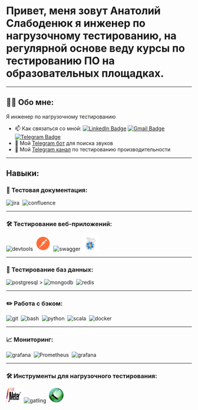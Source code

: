 # Привет, меня зовут Анатолий Слабоденюк я инженер по нагрузочному тестированию, на регулярной основе веду курсы по тестированию ПО на образовательных площадках.
---

## 👨‍💻 Обо мне:

Я инженер по нагрузочному тестированию

- 📫 Как связаться со мной:
[![LinkedIn Badge](https://img.shields.io/badge/-@anatolyslabodenyuk-blue?style=flat&logo=LinkedIn&logoColor=white)](https://www.linkedin.com/in/anatolyslabodenyuk/) 
[![Gmail Badge](https://img.shields.io/badge/-Gmail-red?style=flat&logo=Gmail&logoColor=white)](mailto:slabodenyukanatoly@gmail.com) 
[![Telegram Badge](https://img.shields.io/badge/-Slabodenyuk_Anatoly-blue?style=flat&logo=Telegram&logoColor=white)](https://t.me/Slabodenyuk_Anatoly/)
- 🤖 Мой [Telegram бот](https://github.com/AnatolySlabodenyuk/animal_voice_bot) для поиска звуков 
- 📣 Мой [Telegram канал](https://t.me/lets_load) по тестированию производительности

---

## Навыки:

### 📁 Тестовая документация:

<div>
  <img src="https://cdn.jsdelivr.net/gh/devicons/devicon/icons/jira/jira-original.svg" title="jira" alt="jira" width="40" height="40"/>&nbsp
  <img src="https://cdn.jsdelivr.net/gh/devicons/devicon/icons/confluence/confluence-original-wordmark.svg" title="confluence" alt="confluence" width="40" height="40"/>&nbsp
</div>

---

### 🛠 Тестирование веб-приложений:

<div>
  <img src="https://d33wubrfki0l68.cloudfront.net/38b5c953a4667366685d55db55d057c86db1fc54/a0fdc/static/acae6b24d940347661ca901ea07f47c1/chrome-dev-logo-icon.png" title="devtools" alt="devtools" width="40" height="40"/>&nbsp
  <img src="images\postman.png" title="postman" alt="postman" width="40" height="40"/>&nbsp
  <img src="https://cdn.jsdelivr.net/gh/devicons/devicon@latest/icons/swagger/swagger-original.svg" title="swagger" alt="swagger" width="40" height="40"/>&nbsp
  <img src="images\charles_proxy.png" title="charles_proxy" alt="charles_proxy" width="40" height="40"/>&nbsp
</div>

---

### 💾 Тестирование баз данных:

<div>
  <img src="https://cdn.jsdelivr.net/gh/devicons/devicon/icons/postgresql/postgresql-original.svg" title="postgresql" alt="postgresql" width="40" height="40"/>&nbsp>
  <img src="https://cdn.jsdelivr.net/gh/devicons/devicon/icons/mongodb/mongodb-original.svg" title="mongodb" alt="mongodb" width="40" height="40"/>&nbsp
  <img src="https://cdn.jsdelivr.net/gh/devicons/devicon@latest/icons/redis/redis-original-wordmark.svg" title="redis" alt="redis" width="40" height="40"/>&nbsp
</div>

---

### ✏️ Работа с бэком:

<div>
  <img src="https://cdn.jsdelivr.net/gh/devicons/devicon/icons/git/git-original.svg" title="git" alt="git" width="40" height="40"/>&nbsp
  <img src="https://upload.wikimedia.org/wikipedia/commons/thumb/4/4b/Bash_Logo_Colored.svg/1024px-Bash_Logo_Colored.svg.png?20180723054350" title="bash" alt="bash" width="40" height="40"/>&nbsp
  <img src="https://cdn.jsdelivr.net/gh/devicons/devicon/icons/python/python-original.svg" title="python" alt="python" width="40" height="40"/>&nbsp
  <img src="https://cdn.jsdelivr.net/gh/devicons/devicon/icons/scala/scala-original.svg" title="scala" alt="scala" width="40" height="40"/>&nbsp
  <img src="https://cdn.jsdelivr.net/gh/devicons/devicon/icons/docker/docker-original.svg" title="docker" alt="docker" width="40" height="40"/>&nbsp
</div>

---

### 📈 Мониторинг:
<div>
  <img src="https://cdn.jsdelivr.net/gh/devicons/devicon/icons/grafana/grafana-original.svg" title="grafana" alt="grafana" width="40" height="40"/>&nbsp
  <img src="https://upload.wikimedia.org/wikipedia/commons/thumb/3/38/Prometheus_software_logo.svg/115px-Prometheus_software_logo.svg.png" title="Prometheus" alt="Prometheus" width="40" height="40"/>&nbsp
  <img src="https://cdn.jsdelivr.net/gh/devicons/devicon/icons/influxdb/influxdb-original.svg" title="influxDb" alt="grafana" width="40" height="40"/>&nbsp
<div>

---

### 🛠 Инструменты для нагрузочного тестирования:

<div>
  <img src="images\jmeter.svg" title="jmeter" alt="jmeter" width="40" height="40"/>&nbsp
  <img src="https://cdn.jsdelivr.net/gh/devicons/devicon@latest/icons/gatling/gatling-original.svg" title="gatling" alt="gatling" width="40" height="40"/>&nbsp
  <img src="images\locust.png" title="locust" alt="locust" width="40" height="40"/>&nbsp
<div>
